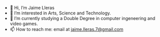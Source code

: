 - 👋 Hi, I’m Jaime Lleras
- 👀 I’m interested in Arts, Science and Technology.
- 🌱 I’m currently studying a Double Degree in computer ingeneering and video games.
- 📫 How to reach me: email at jaime.lleras.7@gmail.com

<!---
j-Lleras/j-Lleras is a ✨ special ✨ repository because its `README.md` (this file) appears on your GitHub profile.
You can click the Preview link to take a look at your changes.
--->
